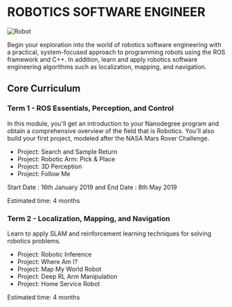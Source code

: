 # ROBOTICS SOFTWARE ENGINEER 

![Robot](https://user-images.githubusercontent.com/35863175/58436352-8db62700-80e2-11e9-89f2-c5d3b665448d.PNG)

Begin your exploration into the world of robotics software engineering with a practical, system-focused approach to programming robots using the ROS framework and C++. In addition, learn and apply robotics software engineering algorithms such as localization, mapping, and navigation.

## Core Curriculum

### Term 1 - ROS Essentials, Perception, and Control

In this module, you'll get an introduction to your Nanodegree program and obtain a comprehensive overview of the field that is Robotics. You'll also build your first project, modeled after the NASA Mars Rover Challenge.

* Project: Search and Sample Return
* Project: Robotic Arm: Pick & Place
* Project: 3D Perception
* Project: Follow Me

Start Date : 16th January 2019 and End Date : 8th May 2019

Estimated time: 4 months

### Term 2 - Localization, Mapping, and Navigation

Learn to apply SLAM and reinforcement learning techniques for solving robotics problems.

* Project: Robotic Inference
* Project: Where Am I?
* Project: Map My World Robot
* Project: Deep RL Arm Manipulation
* Project: Home Service Robot

Estimated time: 4 months

